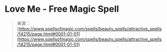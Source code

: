 <!--yml
category: 未分类
date: 2024-06-12 18:53:08
-->

# Love Me - Free Magic Spell

> 来源：[https://www.spellsofmagic.com/spells/beauty_spells/attractive_spells/14215/page.html#0001-01-01](https://www.spellsofmagic.com/spells/beauty_spells/attractive_spells/14215/page.html#0001-01-01)